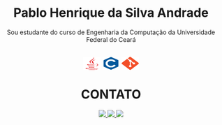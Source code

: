 <div align="center"> 
<h1>Pablo Henrique da Silva Andrade</h1>

Sou estudante do curso de Engenharia da Computação da Universidade Federal do Ceará 
</div>

<div align="center"> 
  <div style="display: inline_block"><br>
    <img align="center" alt="Java icon" height="30" width="40" src="https://raw.githubusercontent.com/devicons/devicon/master/icons/java/java-plain.svg">
    <img align="center" alt="C icon" height="30" width="40" src="https://raw.githubusercontent.com/devicons/devicon/master/icons/c/c-plain.svg">
    <img align="center" alt="Git icon" height="30" width="40" src="https://raw.githubusercontent.com/devicons/devicon/master/icons/git/git-original.svg">


</div>
<div aligh="center">
<h1>CONTATO</h1>
    <a href ="https://www.instagram.com/_pabllo_henrique/" target ="_blank">
      <img src="https://img.shields.io/badge/-Instagram-black?style=for-the-badge&logo=instagram&logoColor=white">
    </a>
    <a href ="https://www.linkedin.com/in/pablo-henrique-3b5364268/" target = "_blank">
      <img src="https://img.shields.io/badge/-LinkedIn-black?style=for-the-badge&logo=linkedin&logoColor=white">
    </a>
    <a href ="mailto:pablobreak2017@alu.ufc.br" target = "_blank">
      <img src="https://img.shields.io/badge/-Gmail-black?style=for-the-badge&logo=gmail&logoColor=white">
    </a>
</div>

